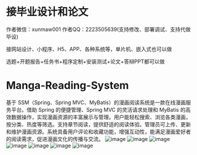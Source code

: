 # 接毕业设计和论文
作者微信：xunmaw001  作者QQ：2223505639(支持修改、部署调试、支持代做毕设)

接网站设计、小程序、H5、APP、各种系统等，单片机、嵌入式也可以做

选题+开题报告+任务书+程序定制+安装测试+论文+答辩PPT都可以做
# Manga-Reading-System
基于 SSM（Spring、Spring MVC、MyBatis）的漫画阅读系统是一款在线漫画服务平台。借助 Spring 的便捷管理、Spring MVC 的灵活请求处理和 MyBatis 的高效数据操作，实现漫画资源的丰富展示与管理。用户能轻松搜索、浏览各类漫画，按分类、热度等筛选。支持章节阅读，提供舒适的阅读体验。管理员可上传、更新和维护漫画资源。系统具备用户评论和收藏功能，增强互动性，能满足漫画爱好者的阅读需求，促进漫画文化的传播与交流。 
![image](https://github.com/user-attachments/assets/0e7fecca-b3fa-474c-869a-25f70e3d2ccf)
![image](https://github.com/user-attachments/assets/cb34213b-06a3-45c0-ac54-b6fda88583fa)
![image](https://github.com/user-attachments/assets/d6ad6795-01c0-4794-b741-6bc0779fe060)
![image](https://github.com/user-attachments/assets/7e334a32-55ee-4e26-a680-c605c02f345b)
![image](https://github.com/user-attachments/assets/a4f51cd5-7905-4162-8d09-1dd535f88961)
![image](https://github.com/user-attachments/assets/1c6c2c05-77bc-4cf3-a0ec-18bb67da77e9)
![image](https://github.com/user-attachments/assets/d79101d0-67c9-400d-a41b-67adf0bf7d56)
